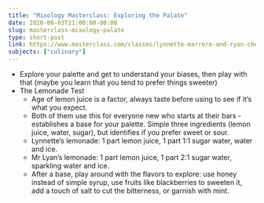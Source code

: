 ```yaml
---
title: "Mixology Masterclass: Exploring the Palate"
date: 2020-06-03T21:00:00-00:00
slug: masterclass-mixology-palate
type: short-post
link: https://www.masterclass.com/classes/lynnette-marrero-and-ryan-chetiyawardana-teach-mixology
subjects: ["culinary"]
---
```


* Explore your palette and get to understand your biases, then play with that (maybe you learn that you tend to prefer things sweeter)
* The Lemonade Test
    * Age of lemon juice is a factor, always taste before using to see if it’s what you expect.
    * Both of them use this for everyone new who starts at their bars - establishes a base for your palette. Simple three ingredients (lemon juice, water, sugar), but identifies if you prefer sweet or sour.
    * Lynnette’s lemonade: 1 part lemon juice, 1 part 1:1 sugar water, water and ice.
    * Mr Lyan’s lemonade: 1 part lemon juice, 1 part 2:1 sugar water, sparkling water and ice.
    * After a base, play around with the flavors to explore: use honey instead of simple syrup, use fruits like blackberries to sweeten it, add a touch of salt to cut the bitterness, or garnish with mint.
    